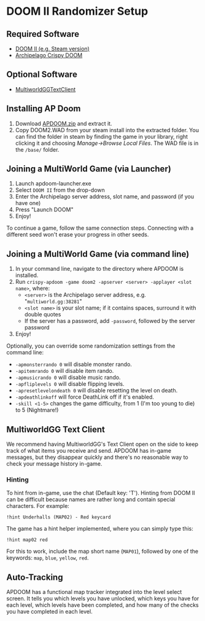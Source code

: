 # DOOM II Randomizer Setup

## Required Software

- [DOOM II (e.g. Steam version)](https://store.steampowered.com/app/2280/DOOM__DOOM_II/)
- [Archipelago Crispy DOOM](https://github.com/Daivuk/apdoom/releases)

## Optional Software

- [MultiworldGGTextClient](https://github.com/MultiworldGG/MultiworldGG/releases)

## Installing AP Doom
1. Download [APDOOM.zip](https://github.com/Daivuk/apdoom/releases) and extract it.
2. Copy DOOM2.WAD from your steam install into the extracted folder.
   You can find the folder in steam by finding the game in your library,
   right clicking it and choosing *Manage→Browse Local Files*. The WAD file is in the `/base/` folder.

## Joining a MultiWorld Game (via Launcher)

1. Launch apdoom-launcher.exe
2. Select `DOOM II` from the drop-down
3. Enter the Archipelago server address, slot name, and password (if you have one)
4. Press "Launch DOOM"
5. Enjoy!

To continue a game, follow the same connection steps.
Connecting with a different seed won't erase your progress in other seeds.

## Joining a MultiWorld Game (via command line)

1. In your command line, navigate to the directory where APDOOM is installed.
2. Run `crispy-apdoom -game doom2 -apserver <server> -applayer <slot name>`, where:
    - `<server>` is the Archipelago server address, e.g. "`multiworld.gg:38281`"
    - `<slot name>` is your slot name; if it contains spaces, surround it with double quotes
    - If the server has a password, add `-password`, followed by the server password
3. Enjoy!

Optionally, you can override some randomization settings from the command line:
- `-apmonsterrando 0` will disable monster rando.
- `-apitemrando 0` will disable item rando.
- `-apmusicrando 0` will disable music rando.
- `-apfliplevels 0` will disable flipping levels.
- `-apresetlevelondeath 0` will disable resetting the level on death.
- `-apdeathlinkoff` will force DeathLink off if it's enabled.
- `-skill <1-5>` changes the game difficulty, from 1 (I'm too young to die) to 5 (Nightmare!)

## MultiworldGG Text Client

We recommend having MultiworldGG's Text Client open on the side to keep track of what items you receive and send.
APDOOM has in-game messages,
but they disappear quickly and there's no reasonable way to check your message history in-game.

### Hinting

To hint from in-game, use the chat (Default key: 'T'). Hinting from DOOM II can be difficult because names are rather long and contain special characters. For example:
```
!hint Underhalls (MAP02) - Red keycard
```
The game has a hint helper implemented, where you can simply type this:
```
!hint map02 red
```
For this to work, include the map short name (`MAP01`), followed by one of the keywords: `map`, `blue`, `yellow`, `red`.

## Auto-Tracking

APDOOM has a functional map tracker integrated into the level select screen.
It tells you which levels you have unlocked, which keys you have for each level, which levels have been completed,
and how many of the checks you have completed in each level.
